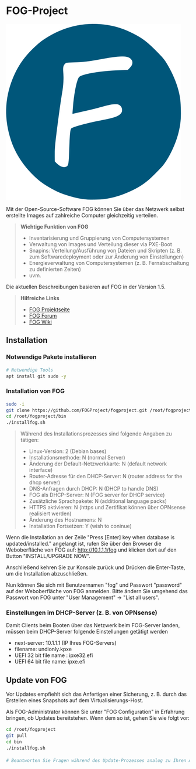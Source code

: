 # FOG-Project

![logo fog-project](../_media/logo_fog-project.png "Provided by fogproject.org")

Mit der Open-Source-Software FOG können Sie über das Netzwerk selbst erstellte Images auf zahlreiche Computer gleichzeitig verteilen. 

> **Wichtige Funktion von FOG**
> - Inventarisierung und Gruppierung von Computersystemen
> - Verwaltung von Images und Verteilung dieser via PXE-Boot
> - Snapins: Verteilung/Ausführung von Dateien und Skripten (z. B. zum Softwaredeployment oder zur Änderung von Einstellungen)
> - Energieverwaltung von Computersystemen (z. B. Fernabschaltung zu definierten Zeiten)
> - uvm.

Die aktuellen Beschreibungen basieren auf FOG in der Version 1.5.

> **Hilfreiche Links**
> - [FOG Projektseite](https://fogproject.org/)
> - [FOG Forum](https://forums.fogproject.org/)
> - [FOG Wiki](https://wiki.fogproject.org/)

## Installation

### Notwendige Pakete installieren

```bash
# Notwendige Tools
apt install git sudo -y
```

### Installation von FOG

```bash
sudo -i
git clone https://github.com/FOGProject/fogproject.git /root/fogproject
cd /root/fogproject/bin
./installfog.sh
```

> Während des Installationsprozesses sind folgende Angaben zu tätigen:
> - Linux-Version: 2 (Debian bases)
> - Installationsmethode: N (normal Server)
> - Änderung der Default-Netzwerkkarte: N (default network interface)
> - Router-Adresse für den DHCP-Server: N (router address for the dhcp server)
> - DNS-Anfragen durch DHCP: N (DHCP to handle DNS)
> - FOG als DHCP-Server: N (FOG server for DHCP service)
> - Zusätzliche Sprachpakete: N (additional language packs)
> - HTTPS aktivieren: N (https und Zertifikat können über OPNsense realisiert werden)
> - Änderung des Hostnamens: N
> - Installation Fortsetzen: Y (wish to coninue)

Wenn die Installation an der Zeile "Press \[Enter\] key when database is updated/installed." angelangt ist, rufen Sie über den Browser die Weboberfläche von FOG auf: http://10.1.1.1/fog und klicken dort auf den Button "INSTALL/UPGRADE NOW".

Anschließend kehren Sie zur Konsole zurück und Drücken die Enter-Taste, um die Installation abzuschließen.

Nun können Sie sich mit Benutzernamen "fog" und Passwort "password" auf der Weboberfläche von FOG anmelden. Bitte ändern Sie umgehend das Passwort von FOG unter "User Management" → "List all users".

### Einstellungen im DHCP-Server (z. B. von OPNsense)

Damit Clients beim Booten über das Netzwerk beim FOG-Server landen, müssen beim DHCP-Server folgende Einstellungen getätigt werden

- next-server: 10.1.1.1 (IP Ihres FOG-Servers)
- filename: undionly.kpxe
- UEFI 32 bit file name : ipxe32.efi
- UEFI 64 bit file name: ipxe.efi

## Update von FOG

Vor Updates empfiehlt sich das Anfertigen einer Sicherung, z. B. durch das Erstellen eines Snapshots auf dem Virtualisierungs-Host.

Als FOG-Administrator können Sie unter "FOG Configuration" in Erfahrung bringen, ob Updates bereitstehen. Wenn dem so ist, gehen Sie wie folgt vor:

```bash
cd /root/fogproject
git pull
cd bin
./installfog.sh

# Beantworten Sie Fragen während des Update-Prozesses analog zu Ihren Antworten beim Installationsprozess (s. oben).
```